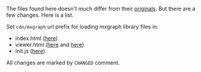 The files found here doesn't much differ from their [originals](https://github.com/jgraph/mxgraph). But there are a few changes. Here is a list.

Set `cdn/mxgraph` url prefix for loading mxgraph library files in:

* index.html ([here](https://github.com/wowofbob/jgraph-grapheditor-hs/blob/master/data/grapheditor/index.html#L49))
* viewer.html ([here](https://github.com/wowofbob/jgraph-grapheditor-hs/blob/master/data/grapheditor/viewer.html#L46) and [here](https://github.com/wowofbob/jgraph-grapheditor-hs/blob/master/data/grapheditor/viewer.html#L52))
* Init.js ([here](https://github.com/wowofbob/jgraph-grapheditor-hs/blob/master/data/grapheditor/js/Init.js#L27))

All changes are marked by `CHANGED` comment.
